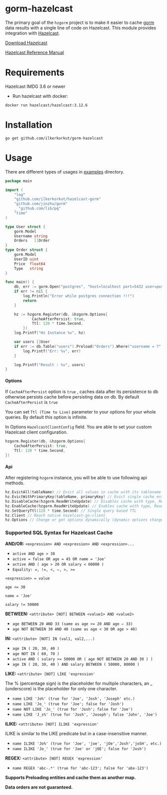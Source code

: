 gorm-hazelcast
=====================

The primary goal of the `hzgorm` project is to make it easier to cache [gorm](https://github.com/jinzhu/gorm) data results with a single line of code on Hazelcast. This module provides integration with [Hazelcast](http://github.com/hazelcast/hazelcast).

[Download Hazelcast](https://hazelcast.org/download/)

[Hazelcast Reference Manual](https://docs.hazelcast.org/docs/latest/manual/html-single/index.html)

# Requirements
Hazelcast IMDG 3.6 or newer

- Run hazelcast with docker:
``` 
docker run hazelcast/hazelcast:3.12.6
```

# Installation

`go get github.com/ilkerkorkut/gorm-hazelcast`

# Usage

There are different types of usages in [examples](https://github.com/ilkerkorkut/gorm-hazelcast/tree/master/examples) directory.

```go
package main

import (
	"log"
	"github.com/ilkerkorkut/hazelcast-gorm"
	"github.com/jinzhu/gorm"
	_ "github.com/lib/pq"
    "time"
)

type User struct {
	gorm.Model
	Username string
	Orders   []Order
}
type Order struct {
	gorm.Model
	UserID uint
	Price  float64
	Type   string
}

func main() {
    db, err := gorm.Open("postgres", "host=localhost port=5432 user=postgres dbname=postgres password=password search_path=schema_name sslmode=disable")
    if err != nil {
        log.Println("Error while postgres connection !!!")
        return
    }

    hz := hzgorm.Register(db, &hzgorm.Options{
    		CacheAfterPersist: true,
    		Ttl: 120 * time.Second,
    	})
    log.Printf("Hz Instance %v", hz)

    var users []User
    if err := db.Table("users").Preload("Orders").Where("username = ?", "ilker").Or("username = ?", "ilker-2").Find(&users).Error; err != nil {
        log.Printf("Err: %v", err)
    }

    log.Printf("Result : %v", users)
}
```

#### Options
If `CacheAfterPersist` option is `true` , caches data after its persistence to db otherwise persists cache before persisting data on db. By default `CacheAfterPersist` is `true`

You can set `Ttl (Time to Live)` parameter to your options for your whole queries. By default this option is infinite.

In Options `HazelcastClientConfig` field. You are able to set your custom Hazelcast client configuration. 

```go
hzgorm.Register(db, &hzgorm.Options{
    CacheAfterPersist: true,
    Ttl: 120 * time.Second,
})
```

#### Api
After registering `hzgorm` instance, you will be able to use following api methods.

```go
hz.EvictAll(tableName) // Evict all values in cache with its tablename
hz.EvictWithPrimaryKey(tableName, primaryKey) // Evict single cache entry with tablename and primarykey
hz.DisableCache(hzgorm.ReadWriteUpdate) // Disables cache with type, ReadWriteUpdate, Read, Write ,Update
hz.EnableCache(hzgorm.ReadWriteUpdate) // Enables cache with type, ReadWriteUpdate, Read, Write ,Update
hz.SetQueryTtl(120 * time.Second) // Single query based TTL
hz.Client // Reach native hazelcast-go-client
hz.Options // Change or get options dynamically (dynamic options changes are not recommended)
```

### Supported SQL Syntax for Hazelcast Cache 
  
**AND/OR:** `<expression> AND <expression> AND <expression>...`
  
- `active AND age > 30  `
- `active = false OR age = 45 OR name = 'Joe'`
- `active AND ( age > 20 OR salary < 60000 )`
- `Equality: =, !=, <, ⇐, >, >=`
  
`<expression> = value`

`age <= 30`

`name = 'Joe'`

`salary != 50000`

**BETWEEN:** `<attribute> [NOT] BETWEEN <value1> AND <value2>`
  
- `age BETWEEN 20 AND 33 (same as age >= 20 AND age ⇐ 33)`
- `age NOT BETWEEN 30 AND 40 (same as age < 30 OR age > 40)`

**IN:** `<attribute> [NOT] IN (val1, val2,...)`
  
- `age IN ( 20, 30, 40 )`
- `age NOT IN ( 60, 70 )`
- `active AND ( salary >= 50000 OR ( age NOT BETWEEN 20 AND 30 ) )`
- `age IN ( 20, 30, 40 ) AND salary BETWEEN ( 50000, 80000 )`

**LIKE:** `<attribute> [NOT] LIKE 'expression'`
  
The % (percentage sign) is the placeholder for multiple characters, an _ (underscore) is the placeholder for only one character.  
  
- `name LIKE 'Jo%' (true for 'Joe', 'Josh', 'Joseph' etc.)`
- `name LIKE 'Jo_' (true for 'Joe'; false for 'Josh')`
- `name NOT LIKE 'Jo_' (true for 'Josh'; false for 'Joe')`
- `name LIKE 'J_s%' (true for 'Josh', 'Joseph'; false 'John', 'Joe')`

**ILIKE:** `<attribute> [NOT] ILIKE 'expression'`
  
ILIKE is similar to the LIKE predicate but in a case-insensitive manner.  
  
- `name ILIKE 'Jo%' (true for 'Joe', 'joe', 'jOe','Josh','joSH', etc.)`
- `name ILIKE 'Jo_' (true for 'Joe' or 'jOE'; false for 'Josh')`

**REGEX:** `<attribute> [NOT] REGEX 'expression'`

- `name REGEX 'abc-.*' (true for 'abc-123'; false for 'abx-123')`


**Supports Preloading entities and cache them as another map.** 

**Data orders are not guaranteed.**
